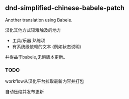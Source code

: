 ## dnd-simplified-chinese-babele-patch
Another translation using Babele.

汉化其他方式较难触及的地方
- 工具/乐器 熟练项
- 有系统级依赖的文本 (例如状态说明)

并得益于babele,无惧版本更新。

### TODO
workflow从汉化平台拉取最新内容并打包

自动压缩并发布更新
